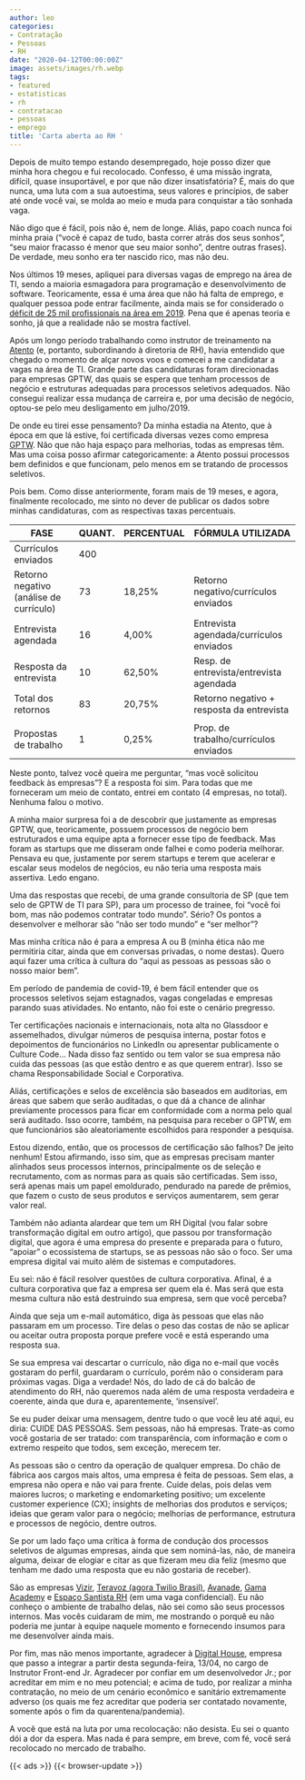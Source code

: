```yaml
---
author: leo
categories:
- Contratação
- Pessoas
- RH
date: "2020-04-12T00:00:00Z"
image: assets/images/rh.webp
tags:
- featured
- estatisticas
- rh
- contratacao
- pessoas
- emprego
title: 'Carta aberta ao RH '
---
```

Depois de muito tempo estando desempregado, hoje posso dizer que minha hora chegou e fui recolocado. Confesso, é uma missão ingrata, difícil, quase insuportável, e por que não dizer insatisfatória? É, mais do que nunca, uma luta com a sua autoestima, seus valores e princípios, de saber até onde você vai, se molda ao meio e muda para conquistar a tão sonhada vaga.

Não digo que é fácil, pois não é, nem de longe. Aliás, papo coach nunca foi minha praia (“você é capaz de tudo, basta correr atrás dos seus sonhos”, “seu maior fracasso é menor que seu maior sonho”, dentre outras frases). De verdade, meu sonho era ter nascido rico, mas não deu.

Nos últimos 19 meses, apliquei para diversas vagas de emprego na área de TI, sendo a maioria esmagadora para programação e desenvolvimento de software. Teoricamente, essa é uma área que não há falta de emprego, e qualquer pessoa pode entrar facilmente, ainda mais se for considerado o [déficit de 25 mil profissionais na área em 2019][deficit]. Pena que é apenas teoria e sonho, já que a realidade não se mostra factível.

Após um longo período trabalhando como instrutor de treinamento na [Atento][atento] (e, portanto, subordinando à diretoria de RH), havia entendido que chegado o momento de alçar novos voos e comecei a me candidatar a vagas na área de TI. Grande parte das candidaturas foram direcionadas para empresas GPTW, das quais se espera que tenham processos de negócio e estruturas adequadas para processos seletivos adequados. Não consegui realizar essa mudança de carreira e, por uma decisão de negócio, optou-se pelo meu desligamento em julho/2019.

De onde eu tirei esse pensamento? Da minha estadia na Atento, que à época em que lá estive, foi certificada diversas vezes como empresa [GPTW][gptw]. Não que não haja espaço para melhorias, todas as empresas têm. Mas uma coisa posso afirmar categoricamente: a Atento possui processos bem definidos e que funcionam, pelo menos em se tratando de processos seletivos.

Pois bem. Como disse anteriormente, foram mais de 19 meses, e agora, finalmente recolocado, me sinto no dever de publicar os dados sobre minhas candidaturas, com as respectivas taxas percentuais.

| FASE                                    | QUANT. | PERCENTUAL | FÓRMULA UTILIZADA                         |
|-----------------------------------------|--------|------------|-------------------------------------------|
| Currículos enviados                     | 400    |                                                        |
| Retorno negativo (análise de currículo) | 73     | 18,25%     | Retorno negativo/currículos enviados      |
| Entrevista agendada                     | 16     | 4,00%      | Entrevista agendada/currículos enviados   |
| Resposta da entrevista                  | 10     | 62,50%     | Resp. de entrevista/entrevista agendada   |
| Total dos retornos                      | 83     | 20,75%     | Retorno negativo + resposta da entrevista |
|                                                                                                           |
| Propostas de trabalho                   | 1      | 0,25%      | Prop. de trabalho/currículos enviados     |

Neste ponto, talvez você queira me perguntar, “mas você solicitou feedback às empresas”? E a resposta foi sim. Para todas que me forneceram um meio de contato, entrei em contato (4 empresas, no total). Nenhuma falou o motivo.

A minha maior surpresa foi a de descobrir que justamente as empresas GPTW, que, teoricamente, possuem processos de negócio bem estruturados e uma equipe apta a fornecer esse tipo de feedback. Mas foram as startups que me disseram onde falhei e como poderia melhorar. Pensava eu que, justamente por serem startups e terem que acelerar e escalar seus modelos de negócios, eu não teria uma resposta mais assertiva. Ledo engano.

Uma das respostas que recebi, de uma grande consultoria de SP (que tem selo de GPTW de TI para SP), para um processo de trainee, foi “você foi bom, mas não podemos contratar todo mundo”. Sério? Os pontos a desenvolver e melhorar são “não ser todo mundo” e “ser melhor”?

Mas minha crítica não é para a empresa A ou B (minha ética não me permitiria citar, ainda que em conversas privadas, o nome destas). Quero aqui fazer uma crítica à cultura do “aqui as pessoas as pessoas são o nosso maior bem”.

Em período de pandemia de covid-19, é bem fácil entender que os processos seletivos sejam estagnados, vagas congeladas e empresas parando suas atividades. No entanto, não foi este o cenário pregresso.

Ter certificações nacionais e internacionais, nota alta no Glassdoor e assemelhados, divulgar números de pesquisa interna, postar fotos e depoimentos de funcionários no LinkedIn ou apresentar publicamente o Culture Code... Nada disso faz sentido ou tem valor se sua empresa não cuida das pessoas (as que estão dentro e as que querem entrar). Isso se chama Responsabilidade Social e Corporativa.

Aliás, certificações e selos de excelência são baseados em auditorias, em áreas que sabem que serão auditadas, o que dá a chance de alinhar previamente processos para ficar em conformidade com a norma pelo qual será auditado. Isso ocorre, também, na pesquisa para receber o GPTW, em que funcionários são aleatoriamente escolhidos para responder a pesquisa.

Estou dizendo, então, que os processos de certificação são falhos? De jeito nenhum! Estou afirmando, isso sim, que as empresas precisam manter alinhados seus processos internos, principalmente os de seleção e recrutamento, com as normas para as quais são certificadas. Sem isso, será apenas mais um papel emoldurado, pendurado na parede de prêmios, que fazem o custo de seus produtos e serviços aumentarem, sem gerar valor real.

Também não adianta alardear que tem um RH Digital (vou falar sobre transformação digital em outro artigo), que passou por transformação digital, que agora é uma empresa do presente e preparada para o futuro, “apoiar” o ecossistema de startups, se as pessoas não são o foco. Ser uma empresa digital vai muito além de sistemas e computadores.

Eu sei: não é fácil resolver questões de cultura corporativa. Afinal, é a cultura corporativa que faz a empresa ser quem ela é. Mas será que esta mesma cultura não está destruindo sua empresa, sem que você perceba?

Ainda que seja um e-mail automático, diga às pessoas que elas não passaram em um processo. Tire delas o peso das costas de não se aplicar ou aceitar outra proposta porque prefere você e está esperando uma resposta sua.

Se sua empresa vai descartar o currículo, não diga no e-mail que vocês gostaram do perfil, guardaram o currículo, porém não o consideram para próximas vagas. Diga a verdade! Nós, do lado de cá do balcão de atendimento do RH, não queremos nada além de uma resposta verdadeira e coerente, ainda que dura e, aparentemente, ‘insensível’.

Se eu puder deixar uma mensagem, dentre tudo o que você leu até aqui, eu diria: CUIDE DAS PESSOAS. Sem pessoas, não há empresas. Trate-as como você gostaria de ser tratado: com transparência, com informação e com o extremo respeito que todos, sem exceção, merecem ter.

As pessoas são o centro da operação de qualquer empresa. Do chão de fábrica aos cargos mais altos, uma empresa é feita de pessoas. Sem elas, a empresa não opera e não vai para frente. Cuide delas, pois delas vem maiores lucros; o marketing e endomarketing positivo; um excelente customer experience (CX); insights de melhorias dos produtos e serviços; ideias que geram valor para o negócio; melhorias de performance, estrutura e processos de negócio, dentre outros.

Se por um lado faço uma crítica à forma de condução dos processos seletivos de algumas empresas, ainda que sem nominá-las, não, de maneira alguma, deixar de elogiar e citar as que fizeram meu dia feliz (mesmo que tenham me dado uma resposta que eu não gostaria de receber).

São as empresas [Vizir][vizir], [Teravoz (agora Twilio Brasil)][twilio], [Avanade][avanade], [Gama Academy][gama] e [Espaço Santista RH][esrh] (em uma vaga confidencial). Eu não conheço o ambiente de trabalho delas, não sei como são seus processos internos. Mas vocês cuidaram de mim, me mostrando o porquê eu não poderia me juntar à equipe naquele momento e fornecendo insumos para me desenvolver ainda mais.

Por fim, mas não menos importante, agradecer à [Digital House][dhbr], empresa que passo a integrar a partir desta segunda-feira, 13/04, no cargo de Instrutor Front-end Jr. Agradecer por confiar em um desenvolvedor Jr.; por acreditar em mim e no meu potencial; e acima de tudo, por realizar a minha contratação, no meio de um cenário econômico e sanitário extremamente adverso (os quais me fez acreditar que poderia ser contatado novamente, somente após o fim da quarentena/pandemia).

A você que está na luta por uma recolocação: não desista. Eu sei o quanto dói a dor da espera. Mas nada é para sempre, em breve, com fé, você será recolocado no mercado de trabalho.

[avanade]: https://www.avanade.com/pt-br
[vizir]: https://vizir.com.br/
[twilio]: https://www.twilio.com/
[gama]: https://gama.academy/experience
[esrh]: http://esrh.com.br/category/vagas/
[dhbr]: https://www.digitalhouse.com/br
[deficit]: http://www.sindpd.org.br/sindpd/site/noticia.jsp?id=1565192199828
[atento]: http://www.atento.com/pt/atento-no-mundo/brasil
[gptw]: https://gptw.com.br/

{{< ads >}}
{{< browser-update >}}